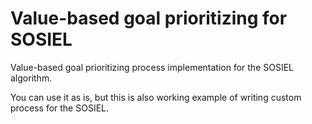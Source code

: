 # Value-based goal prioritizing for SOSIEL

Value-based goal prioritizing process implementation for the SOSIEL algorithm.

You can use it as is, but this is also working example of writing custom process for the SOSIEL.
